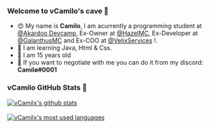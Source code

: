 ### Welcome to vCamilo's cave 👋
 * 😍 My name is **Camilo**, I am acurrently a programming student at [@Akardoo Devcamp](https://twitter.com/akardoo), Ex-Owner at [@HazelMC](https://twitter.com/HazelMCNetwork), Ex-Developer at [@GalanthusMC](https://twitter.com/GalanthusMC) and Ex-COO at [@VelixServices](https://discord.gg/qHdxPDm) !.
 * 🌴 I am learning Java, Html & Css.
 * 🥳 I am 15 years old
 * 📨 If you want to negotiate with me you can do it from my discord: **Camilø#0001**

### vCamilo GitHub Stats 🌠

<a href="https://github.com/vCamilx">
  <img align="center" src="https://github-readme-stats.anuraghazra1.vercel.app/api?username=vCamilx&theme=midnight-purple&locale=en" alt="vCamilx's github stats"/>
</a>
<br>
<br>
<a href="https://github.com/vCamilx">
  <img align="center" src="https://github-readme-stats.vercel.app/api/top-langs/?username=vCamilx&layout=compact&theme=midnight-purple&locale=en" alt="vCamilx's most used languages"/>
</a>
